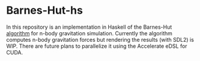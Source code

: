 # Barnes-Hut-hs
In this repository is an implementation in Haskell of the Barnes-Hut
[algorithm](https://en.wikipedia.org/wiki/Barnes%E2%80%93Hut_simulation) for
n-body gravitation simulation. Currently the algorithm computes n-body
gravitation forces but rendering the results (with SDL2) is WIP. There are
future plans to parallelize it using the Accelerate eDSL for CUDA.
